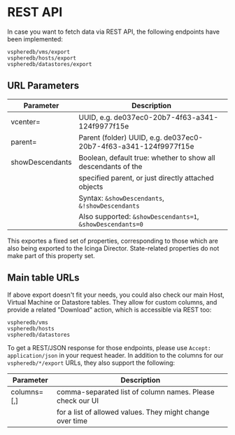 <a id="REST_API">REST API</a>
=============================

In case you want to fetch data via REST API, the following endpoints have been
implemented:

    vspheredb/vms/export
    vspheredb/hosts/export
    vspheredb/datastores/export

URL Parameters
--------------

| Parameter       | Description                                                     |
|-----------------|-----------------------------------------------------------------|
| vcenter=<uuid>  | UUID, e.g. de037ec0-20b7-4f63-a341-124f9977f15e                 |
| parent=<uuid>   | Parent (folder) UUID, e.g. de037ec0-20b7-4f63-a341-124f9977f15e |
| showDescendants | Boolean, default true: whether to show all descendants of the   |
|                 | specified parent, or just directly attached objects             |
|                 | Syntax: `&showDescendants`, `&!showDescendants`                 |
|                 | Also supported: `&showDescendants=1`, `&showDescendants=0`      |

This exportes a fixed set of properties, corresponding to those which are also
being exported to the Icinga Director. State-related properties do not make part
of this property set.

Main table URLs
---------------

If above export doesn't fit your needs, you could also check our main Host,
Virtual Machine or Datastore tables. They allow for custom columns, and provide
a related "Download" action, which is accessible via REST too:

    vspheredb/vms
    vspheredb/hosts
    vspheredb/datastores

To get a REST/JSON response for those endpoints, please use `Accept: application/json`
in your request header. In addition to the columns for our `vspheredb/*/export` URLs,
they also support the following:

| Parameter               | Description                                               |
|-------------------------|-----------------------------------------------------------|
| columns=<col1>[,<colX>] | comma-separated list of column names. Please check our UI |
|                         | for a list of allowed values. They might change over time |
